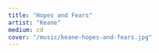 ```yaml
---
title: "Hopes and Fears"
artist: "Keane"
medium: cd
cover: "/music/keane-hopes-and-fears.jpg"
---
```

